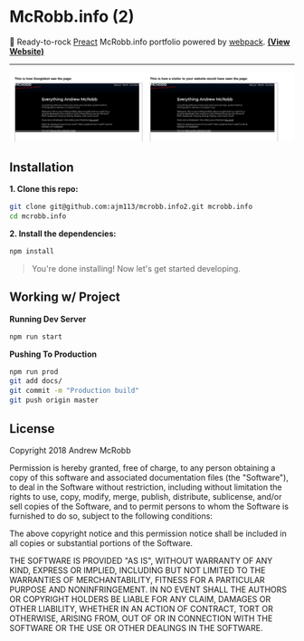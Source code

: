 # McRobb.info (2)

:guitar: Ready-to-rock [Preact] McRobb.info portfolio powered by [webpack]. **[(View Website)](http://mcrobb.info)**

---

![SEO READY](https://github.com/ajm113/mcrobb.info2/raw/master/seo.png "SEO READY Website!")

## Installation

**1. Clone this repo:**

```sh
git clone git@github.com:ajm113/mcrobb.info2.git mcrobb.info
cd mcrobb.info
```


**2. Install the dependencies:**

```sh
npm install
```

> You're done installing! Now let's get started developing.


## Working w/ Project

**Running Dev Server**

```sh
npm run start
```


**Pushing To Production**

```sh
npm run prod
git add docs/
git commit -m "Production build"
git push origin master
```


## License

Copyright 2018 Andrew McRobb

Permission is hereby granted, free of charge, to any person obtaining a copy of this software and associated documentation files (the "Software"), to deal in the Software without restriction, including without limitation the rights to use, copy, modify, merge, publish, distribute, sublicense, and/or sell copies of the Software, and to permit persons to whom the Software is furnished to do so, subject to the following conditions:

The above copyright notice and this permission notice shall be included in all copies or substantial portions of the Software.

THE SOFTWARE IS PROVIDED "AS IS", WITHOUT WARRANTY OF ANY KIND, EXPRESS OR IMPLIED, INCLUDING BUT NOT LIMITED TO THE WARRANTIES OF MERCHANTABILITY, FITNESS FOR A PARTICULAR PURPOSE AND NONINFRINGEMENT. IN NO EVENT SHALL THE AUTHORS OR COPYRIGHT HOLDERS BE LIABLE FOR ANY CLAIM, DAMAGES OR OTHER LIABILITY, WHETHER IN AN ACTION OF CONTRACT, TORT OR OTHERWISE, ARISING FROM, OUT OF OR IN CONNECTION WITH THE SOFTWARE OR THE USE OR OTHER DEALINGS IN THE SOFTWARE.

[Preact]: https://github.com/developit/preact
[webpack]: https://webpack.github.io
[McRobb]: http://mcrobb.info
